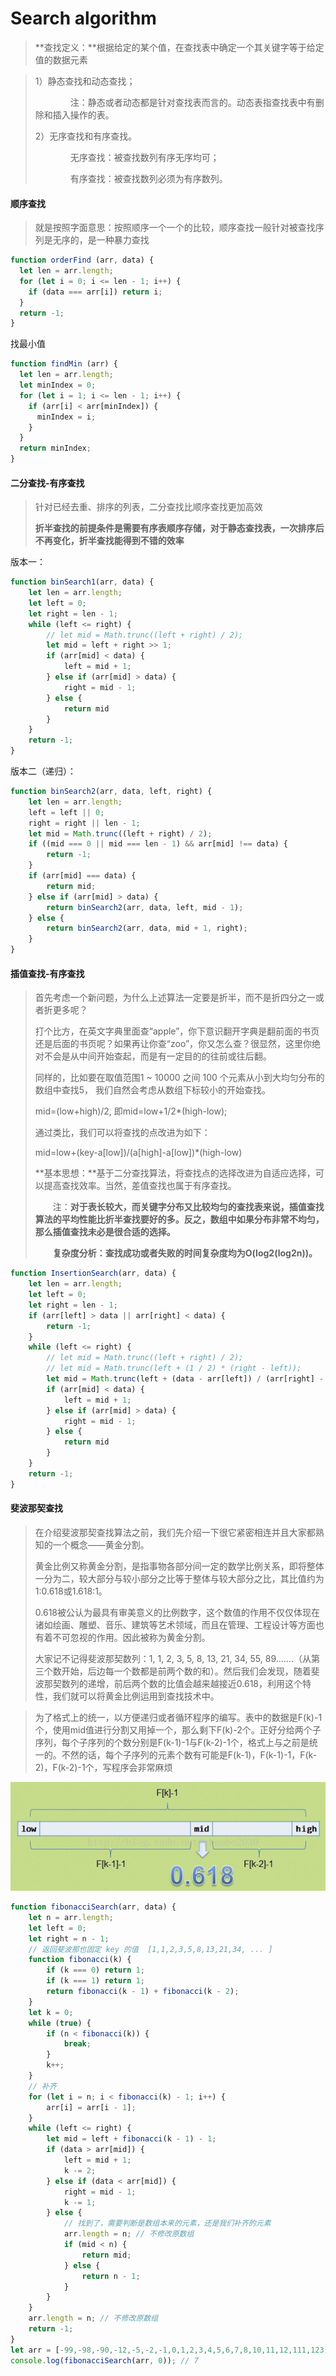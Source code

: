 # Search algorithm

> **查找定义：**根据给定的某个值，在查找表中确定一个其关键字等于给定值的数据元素

> 1）静态查找和动态查找；
>
> 　　　　注：静态或者动态都是针对查找表而言的。动态表指查找表中有删除和插入操作的表。
>
> 2）无序查找和有序查找。
>
> 　　　　无序查找：被查找数列有序无序均可；
>
> 　　　　有序查找：被查找数列必须为有序数列。

#### 顺序查找

> 就是按照字面意思：按照顺序一个一个的比较，顺序查找一般针对被查找序列是无序的，是一种暴力查找

```javascript
function orderFind (arr, data) {
  let len = arr.length;
  for (let i = 0; i <= len - 1; i++) {
    if (data === arr[i]) return i;
  }
  return -1;
}
```

找最小值

```javascript
function findMin (arr) {
  let len = arr.length;
  let minIndex = 0;
  for (let i = 1; i <= len - 1; i++) {
    if (arr[i] < arr[minIndex]) {
      minIndex = i;
    }
  }
  return minIndex;
}
```

#### 二分查找-有序查找

> 针对已经去重、排序的列表，二分查找比顺序查找更加高效
>
> **折半查找的前提条件是需要有序表顺序存储，对于静态查找表，一次排序后不再变化，折半查找能得到不错的效率**

版本一：

```javascript
function binSearch1(arr, data) {
    let len = arr.length;
    let left = 0;
    let right = len - 1;
    while (left <= right) {
        // let mid = Math.trunc((left + right) / 2);
        let mid = left + right >> 1;
        if (arr[mid] < data) {
            left = mid + 1;
        } else if (arr[mid] > data) {
            right = mid - 1;
        } else {
            return mid
        }
    }
    return -1;
}
```

版本二（递归）：

```javascript
function binSearch2(arr, data, left, right) {
    let len = arr.length;
    left = left || 0;
    right = right || len - 1;
    let mid = Math.trunc((left + right) / 2);
    if ((mid === 0 || mid === len - 1) && arr[mid] !== data) {
        return -1;
    }
    if (arr[mid] === data) {
        return mid;
    } else if (arr[mid] > data) {
        return binSearch2(arr, data, left, mid - 1);
    } else {
        return binSearch2(arr, data, mid + 1, right);
    }
}
```

#### 插值查找-有序查找

> 首先考虑一个新问题，为什么上述算法一定要是折半，而不是折四分之一或者折更多呢？
>
> 打个比方，在英文字典里面查“apple”，你下意识翻开字典是翻前面的书页还是后面的书页呢？如果再让你查“zoo”，你又怎么查？很显然，这里你绝对不会是从中间开始查起，而是有一定目的的往前或往后翻。
>
> 同样的，比如要在取值范围1 ~ 10000 之间 100 个元素从小到大均匀分布的数组中查找5， 我们自然会考虑从数组下标较小的开始查找。
>
> mid=(low+high)/2, 即mid=low+1/2*(high-low);
>
> 通过类比，我们可以将查找的点改进为如下：
>
> mid=low+(key-a[low])/(a[high]-a[low])*(high-low)
>
> **基本思想：**基于二分查找算法，将查找点的选择改进为自适应选择，可以提高查找效率。当然，差值查找也属于有序查找。
>
> 　　注：**对于表长较大，而关键字分布又比较均匀的查找表来说，插值查找算法的平均性能比折半查找要好的多。反之，数组中如果分布非常不均匀，那么插值查找未必是很合适的选择。**
>
> 　　**复杂度分析：查找成功或者失败的时间复杂度均为O(log2(log2n))。**

```javascript
function InsertionSearch(arr, data) {
    let len = arr.length;
    let left = 0;
    let right = len - 1;
    if (arr[left] > data || arr[right] < data) {
        return -1;
    }
    while (left <= right) {
        // let mid = Math.trunc((left + right) / 2);
        // let mid = Math.trunc(left + (1 / 2) * (right - left));
        let mid = Math.trunc(left + (data - arr[left]) / (arr[right] - arr[left]) * (right - left));
        if (arr[mid] < data) {
            left = mid + 1;
        } else if (arr[mid] > data) {
            right = mid - 1;
        } else {
            return mid
        }
    }
    return -1;
}
```

#### 斐波那契查找

> 在介绍斐波那契查找算法之前，我们先介绍一下很它紧密相连并且大家都熟知的一个概念——黄金分割。
>
> 黄金比例又称黄金分割，是指事物各部分间一定的数学比例关系，即将整体一分为二，较大部分与较小部分之比等于整体与较大部分之比，其比值约为1:0.618或1.618:1。
>
> 0.618被公认为最具有审美意义的比例数字，这个数值的作用不仅仅体现在诸如绘画、雕塑、音乐、建筑等艺术领域，而且在管理、工程设计等方面也有着不可忽视的作用。因此被称为黄金分割。
>
> 大家记不记得斐波那契数列：1, 1, 2, 3, 5, 8, 13, 21, 34, 55, 89…….（从第三个数开始，后边每一个数都是前两个数的和）。然后我们会发现，随着斐波那契数列的递增，前后两个数的比值会越来越接近0.618，利用这个特性，我们就可以将黄金比例运用到查找技术中。

> 为了格式上的统一，以方便递归或者循环程序的编写。表中的数据是F(k)-1个，使用mid值进行分割又用掉一个，那么剩下F(k)-2个。正好分给两个子序列，每个子序列的个数分别是F(k-1)-1与F(k-2)-1个，格式上与之前是统一的。不然的话，每个子序列的元素个数有可能是F(k-1)，F(k-1)-1，F(k-2)，F(k-2)-1个，写程序会非常麻烦

![fibonacci](../assert/fibonacci.jpeg)

```javascript
function fibonacciSearch(arr, data) {
    let n = arr.length;
    let left = 0;
    let right = n - 1;
    // 返回斐波那也固定 key 的值  [1,1,2,3,5,8,13,21,34, ... ]
    function fibonacci(k) {
        if (k === 0) return 1;
        if (k === 1) return 1;
        return fibonacci(k - 1) + fibonacci(k - 2);
    }
    let k = 0;
    while (true) {
        if (n < fibonacci(k)) {
            break;
        }
        k++;
    }
    // 补齐
    for (let i = n; i < fibonacci(k) - 1; i++) {
        arr[i] = arr[i - 1];
    }
    while (left <= right) {
        let mid = left + fibonacci(k - 1) - 1;
        if (data > arr[mid]) {
            left = mid + 1;
            k -= 2;
        } else if (data < arr[mid]) {
            right = mid - 1;
            k -= 1;
        } else {
            // 找到了，需要判断是数组本来的元素，还是我们补齐的元素
            arr.length = n; // 不修改原数组
            if (mid < n) {
                return mid; 
            } else {
                return n - 1;
            }
        }
    }
    arr.length = n; // 不修改原数组
    return -1;
}
let arr = [-99,-98,-90,-12,-5,-2,-1,0,1,2,3,4,5,6,7,8,10,11,12,111,123];
console.log(fibonacciSearch(arr, 0)); // 7
```

